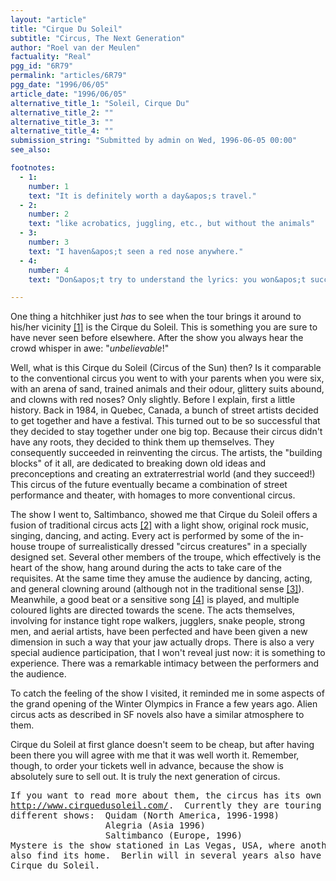 ```yaml
---
layout: "article"
title: "Cirque Du Soleil"
subtitle: "Circus, The Next Generation"
author: "Roel van der Meulen"
factuality: "Real"
pgg_id: "6R79"
permalink: "articles/6R79"
pgg_date: "1996/06/05"
article_date: "1996/06/05"
alternative_title_1: "Soleil, Cirque Du"
alternative_title_2: ""
alternative_title_3: ""
alternative_title_4: ""
submission_string: "Submitted by admin on Wed, 1996-06-05 00:00"
see_also:

footnotes: 
  - 1:
    number: 1
    text: "It is definitely worth a day&apos;s travel."
  - 2:
    number: 2
    text: "like acrobatics, juggling, etc., but without the animals"
  - 3:
    number: 3
    text: "I haven&apos;t seen a red nose anywhere."
  - 4:
    number: 4
    text: "Don&apos;t try to understand the lyrics: you won&apos;t succeed."

---
```

<div>
<p>One thing a hitchhiker just <em>has</em> to see when the tour brings it around to his/her vicinity <a href="#footnote-body.1" name="footnote-link.1" class="footnote-link">[1]</a> is the Cirque du Soleil. This is something you are sure to have never seen before elsewhere. After the show you always hear the crowd whisper in awe: "<em>unbelievable</em>!"</p>
<p>Well, what is this Cirque du Soleil (Circus of the Sun) then? Is it comparable to the conventional circus you went to with your parents when you were six, with an arena of sand, trained animals and their odour, glittery suits abound, and clowns with red noses? Only slightly. Before I explain, first a little history. Back in 1984, in Quebec, Canada, a bunch of street artists decided to get together and have a festival. This turned out to be so successful that they decided to stay together under one big top. Because their circus didn't have any roots, they decided to think them up themselves. They consequently succeeded in reinventing the circus. The artists, the "building blocks" of it all, are dedicated to breaking down old ideas and preconceptions and creating an extraterrestrial world (and they succeed!) This circus of the future eventually became a combination of street performance and theater, with homages to more conventional circus.</p>
<p>The show I went to, Saltimbanco, showed me that Cirque du Soleil offers a fusion of traditional circus acts <a href="#footnote-body.2" name="footnote-link.2" class="footnote-link">[2]</a> with a light show, original rock music, singing, dancing, and acting. Every act is performed by some of the in-house troupe of surrealistically dressed "circus creatures" in a specially designed set. Several other members of the troupe, which effectively is the heart of the show, hang around during the acts to take care of the requisites. At the same time they amuse the audience by dancing, acting, and general clowning around (although not in the traditional sense <a href="#footnote-body.3" name="footnote-link.3" class="footnote-link">[3]</a>). Meanwhile, a good beat or a sensitive song <a href="#footnote-body.4" name="footnote-link.4" class="footnote-link">[4]</a> is played, and multiple coloured lights are directed towards the scene. The acts themselves, involving for instance tight rope walkers, jugglers, snake people, strong men, and aerial artists, have been perfected and have been given a new dimension in such a way that your jaw actually drops. There is also a very special audience participation, that I won't reveal just now: it is something to experience. There was a remarkable intimacy between the performers and the audience.</p>
<p>To catch the feeling of the show I visited, it reminded me in some aspects of the grand opening of the Winter Olympics in France a few years ago. Alien circus acts as described in SF novels also have a similar atmosphere to them.</p>
<p>Cirque du Soleil at first glance doesn't seem to be cheap, but after having been there you will agree with me that it was well worth it. Remember, though, to order your tickets well in advance, because the show is absolutely sure to sell out. It is truly the next generation of circus.</p>
<pre>
If you want to read more about them, the circus has its own web site at
<a href="https://web.archive.org/web/20130117015357/http://www.cirquedusoleil.com/">http://www.cirquedusoleil.com/</a>.  Currently they are touring the world with
different shows:  Quidam (North America, 1996-1998)
                  Alegria (Asia 1996)
                  Saltimbanco (Europe, 1996)
Mystere is the show stationed in Las Vegas, USA, where another show will
also find its home.  Berlin will in several years also have a residence of
Cirque du Soleil.
</pre>
</div>
